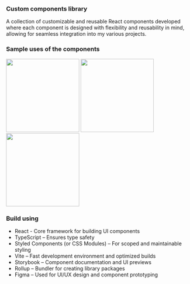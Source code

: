 ### Custom components library

A collection of customizable and reusable React components developed where each component is designed with flexibility and reusability in mind, allowing for seamless integration into my various projects.

### Sample uses of the components

<img src="https://github.com/user-attachments/assets/71d0cb5d-4a50-469d-aa24-68a9819b3cac" width=200>
<img src="https://github.com/user-attachments/assets/249feccd-3357-446f-9827-2ddbbdb20399" width=200>
<img src="https://github.com/user-attachments/assets/0b9d4c39-febf-4a96-aeb3-b9391e7d328f" width=200>


### Build using
* React - Core framework for building UI components
* TypeScript – Ensures type safety
* Styled Components (or CSS Modules) – For scoped and maintainable styling
* Vite – Fast development environment and optimized builds
* Storybook – Component documentation and UI previews
* Rollup – Bundler for creating library packages
* Figma – Used for UI/UX design and component prototyping
